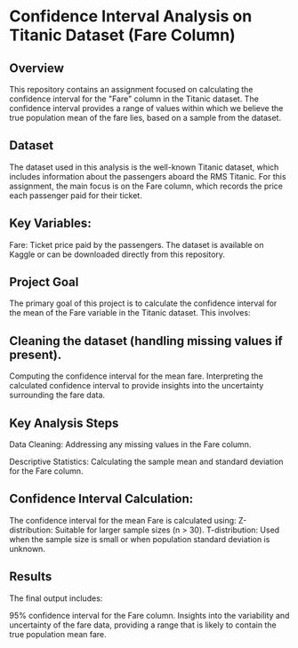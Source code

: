 # Confidence Interval Analysis on Titanic Dataset (Fare Column)

## Overview
This repository contains an assignment focused on calculating the confidence interval for the "Fare" column in the Titanic dataset. The confidence interval provides a range of values within which we believe the true population mean of the fare lies, based on a sample from the dataset.

## Dataset
The dataset used in this analysis is the well-known Titanic dataset, which includes information about the passengers aboard the RMS Titanic. For this assignment, the main focus is on the Fare column, which records the price each passenger paid for their ticket.

## Key Variables:
Fare: Ticket price paid by the passengers. The dataset is available on Kaggle or can be downloaded directly from this repository.

## Project Goal
The primary goal of this project is to calculate the confidence interval for the mean of the Fare variable in the Titanic dataset. This involves:

## Cleaning the dataset (handling missing values if present).
Computing the confidence interval for the mean fare. Interpreting the calculated confidence interval to provide insights into the uncertainty surrounding the fare data.

## Key Analysis Steps
Data Cleaning: Addressing any missing values in the Fare column.

Descriptive Statistics: Calculating the sample mean and standard deviation for the Fare column.

## Confidence Interval Calculation:
The confidence interval for the mean Fare is calculated using: Z-distribution: Suitable for larger sample sizes (n > 30). T-distribution: Used when the sample size is small or when population standard deviation is unknown.

## Results
The final output includes:

95% confidence interval for the Fare column. Insights into the variability and uncertainty of the fare data, providing a range that is likely to contain the true population mean fare.
